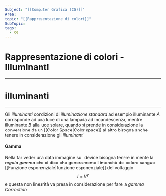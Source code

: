 ```yaml
---
Subject: "[[Computer Grafica (CG)]]"
Area: 
topic: "[[Rappresentazione di colori]]"
SubTopic: 
tags:
  - CG
---
```


# Rappresentazione di colori - illuminanti
---


# illuminanti
---
Gli _illuminanti_  condizioni di _illuminazione standard_ ad esempio illuminante $A$ corrisponde ad una luce di una lampada ad incandescenza, mentre illuminante $B$ alla luce solare, quando si prende in considerazione la conversione da un [[Color Space|Color space]] al altro bisogna anche tenere in considerazione gli _illuminanti_



#### Gamma
Nella far veder una data immagine su i device bisogna tenere in mente la _regola gamma_ che ci dice che generalmente l intensità del colore sangue [[Funzione esponenziale|funzione esponenziale]] del voltaggio $$I=V^{\gamma}$$e questa non linearità va presa in considerazione per fare la _gamma Correction_

